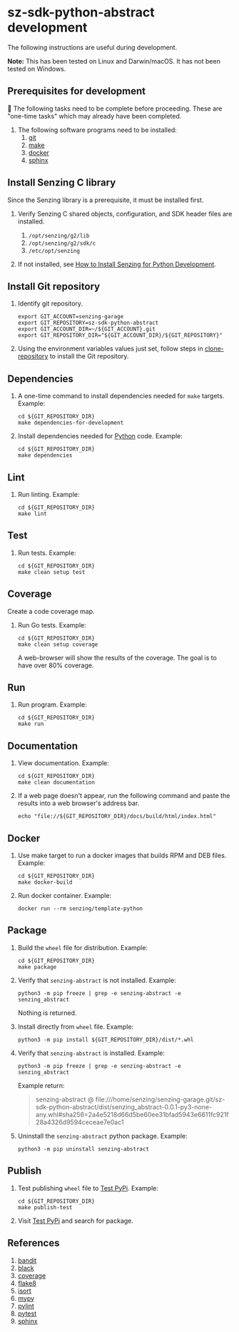 # sz-sdk-python-abstract development

The following instructions are useful during development.

**Note:** This has been tested on Linux and Darwin/macOS.
It has not been tested on Windows.

## Prerequisites for development

:thinking: The following tasks need to be complete before proceeding.
These are "one-time tasks" which may already have been completed.

1. The following software programs need to be installed:
    1. [git]
    1. [make]
    1. [docker]
    1. [sphinx]

## Install Senzing C library

Since the Senzing library is a prerequisite, it must be installed first.

1. Verify Senzing C shared objects, configuration, and SDK header files are installed.
    1. `/opt/senzing/g2/lib`
    1. `/opt/senzing/g2/sdk/c`
    1. `/etc/opt/senzing`

1. If not installed, see [How to Install Senzing for Python Development].

## Install Git repository

1. Identify git repository.

    ```console
    export GIT_ACCOUNT=senzing-garage
    export GIT_REPOSITORY=sz-sdk-python-abstract
    export GIT_ACCOUNT_DIR=~/${GIT_ACCOUNT}.git
    export GIT_REPOSITORY_DIR="${GIT_ACCOUNT_DIR}/${GIT_REPOSITORY}"

    ```

1. Using the environment variables values just set, follow
   steps in [clone-repository] to install the Git repository.

## Dependencies

1. A one-time command to install dependencies needed for `make` targets.
   Example:

    ```console
    cd ${GIT_REPOSITORY_DIR}
    make dependencies-for-development

    ```

1. Install dependencies needed for [Python] code.
   Example:

    ```console
    cd ${GIT_REPOSITORY_DIR}
    make dependencies

    ```

## Lint

1. Run linting.
   Example:

    ```console
    cd ${GIT_REPOSITORY_DIR}
    make lint

    ```

## Test

1. Run tests.
   Example:

    ```console
    cd ${GIT_REPOSITORY_DIR}
    make clean setup test

    ```

## Coverage

Create a code coverage map.

1. Run Go tests.
   Example:

    ```console
    cd ${GIT_REPOSITORY_DIR}
    make clean setup coverage

    ```

   A web-browser will show the results of the coverage.
   The goal is to have over 80% coverage.

## Run

1. Run program.
   Example:

    ```console
    cd ${GIT_REPOSITORY_DIR}
    make run

    ```

## Documentation

1. View documentation.
   Example:

    ```console
    cd ${GIT_REPOSITORY_DIR}
    make clean documentation

    ```

1. If a web page doesn't appear, run the following command and paste the results into a web browser's address bar.

    ```console
    echo "file://${GIT_REPOSITORY_DIR}/docs/build/html/index.html"
    ```

## Docker

1. Use make target to run a docker images that builds RPM and DEB files.
   Example:

    ```console
    cd ${GIT_REPOSITORY_DIR}
    make docker-build

    ```

1. Run docker container.
   Example:

    ```console
    docker run --rm senzing/template-python

    ```

## Package

1. Build the `wheel` file for distribution.
   Example:

    ```console
    cd ${GIT_REPOSITORY_DIR}
    make package

    ```

1. Verify that `senzing-abstract` is not installed.
   Example:

    ```console
    python3 -m pip freeze | grep -e senzing-abstract -e senzing_abstract

    ```

   Nothing is returned.

1. Install directly from `wheel` file.
   Example:

    ```console
    python3 -m pip install ${GIT_REPOSITORY_DIR}/dist/*.whl

    ```

1. Verify that `senzing-abstract` is installed.
   Example:

    ```console
    python3 -m pip freeze | grep -e senzing-abstract -e senzing_abstract

    ```

    Example return:
    > senzing-abstract @ file:///home/senzing/senzing-garage.git/sz-sdk-python-abstract/dist/senzing_abstract-0.0.1-py3-none-any.whl#sha256=2a4e5218d66d5be60ee31bfad5943e6611fc921f28a4326d9594ceceae7e0ac1

1. Uninstall the `senzing-abstract` python package.
   Example:

    ```console
    python3 -m pip uninstall senzing-abstract

    ```

## Publish

1. Test publishing `wheel` file to [Test PyPi].
   Example:

    ```console
    cd ${GIT_REPOSITORY_DIR}
    make publish-test

    ```

1. Visit [Test PyPi] and search for package.

## References

1. [bandit]
1. [black]
1. [coverage]
1. [flake8]
1. [isort]
1. [mypy]
1. [pylint]
1. [pytest]
1. [sphinx]

[bandit]: https://github.com/senzing-garage/knowledge-base/blob/main/WHATIS/bandit.md
[black]: https://github.com/senzing-garage/knowledge-base/blob/main/WHATIS/black.md
[clone-repository]: https://github.com/senzing-garage/knowledge-base/blob/main/HOWTO/clone-repository.md
[coverage]: https://github.com/senzing-garage/knowledge-base/blob/main/WHATIS/coverage.md
[docker]: https://github.com/senzing-garage/knowledge-base/blob/main/WHATIS/docker.md
[flake8]: https://github.com/senzing-garage/knowledge-base/blob/main/WHATIS/flake8.md
[git]: https://github.com/senzing-garage/knowledge-base/blob/main/WHATIS/git.md
[How to Install Senzing for Python Development]: https://github.com/senzing-garage/knowledge-base/blob/main/HOWTO/install-senzing-for-python-development.md
[isort]: https://github.com/senzing-garage/knowledge-base/blob/main/WHATIS/isort.md
[make]: https://github.com/senzing-garage/knowledge-base/blob/main/WHATIS/make.md
[mypy]: https://github.com/senzing-garage/knowledge-base/blob/main/WHATIS/mypy.md
[pylint]: https://github.com/senzing-garage/knowledge-base/blob/main/WHATIS/pylint.md
[pytest]: https://github.com/senzing-garage/knowledge-base/blob/main/WHATIS/pytest.md
[Python]: https://www.python.org/
[sphinx]: https://github.com/senzing-garage/knowledge-base/blob/main/WHATIS/sphinx.md
[Test PyPi]: https://test.pypi.org/
